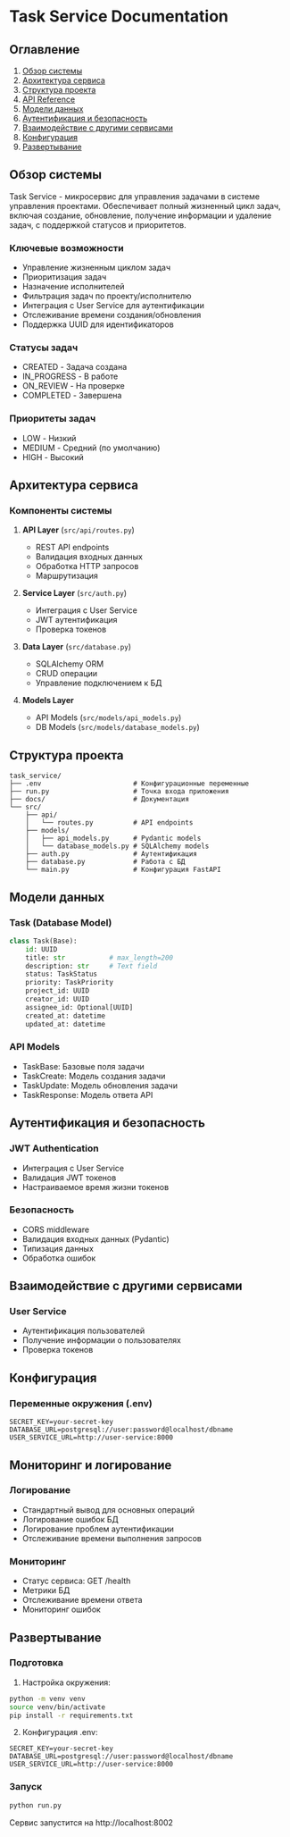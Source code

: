 # Task Service Documentation

## Оглавление
1. [Обзор системы](#обзор-системы)
2. [Архитектура сервиса](#архитектура-сервиса)
3. [Структура проекта](#структура-проекта)
4. [API Reference](#api-reference)
5. [Модели данных](#модели-данных)
6. [Аутентификация и безопасность](#аутентификация-и-безопасность)
7. [Взаимодействие с другими сервисами](#взаимодействие-с-другими-сервисами)
8. [Конфигурация](#конфигурация)
9. [Развертывание](#развертывание)

## Обзор системы
Task Service - микросервис для управления задачами в системе управления проектами. Обеспечивает полный жизненный цикл задач, включая создание, обновление, получение информации и удаление задач, с поддержкой статусов и приоритетов.

### Ключевые возможности
- Управление жизненным циклом задач
- Приоритизация задач
- Назначение исполнителей
- Фильтрация задач по проекту/исполнителю
- Интеграция с User Service для аутентификации
- Отслеживание времени создания/обновления
- Поддержка UUID для идентификаторов

### Статусы задач
- CREATED - Задача создана
- IN_PROGRESS - В работе
- ON_REVIEW - На проверке
- COMPLETED - Завершена

### Приоритеты задач
- LOW - Низкий
- MEDIUM - Средний (по умолчанию)
- HIGH - Высокий

## Архитектура сервиса

### Компоненты системы
1. **API Layer** (`src/api/routes.py`)
   - REST API endpoints
   - Валидация входных данных
   - Обработка HTTP запросов
   - Маршрутизация

2. **Service Layer** (`src/auth.py`)
   - Интеграция с User Service
   - JWT аутентификация
   - Проверка токенов

3. **Data Layer** (`src/database.py`)
   - SQLAlchemy ORM
   - CRUD операции
   - Управление подключением к БД

4. **Models Layer**
   - API Models (`src/models/api_models.py`)
   - DB Models (`src/models/database_models.py`)

## Структура проекта
```
task_service/
├── .env                       # Конфигурационные переменные
├── run.py                     # Точка входа приложения
├── docs/                      # Документация
└── src/
    ├── api/               
    │   └── routes.py          # API endpoints
    ├── models/
    │   ├── api_models.py      # Pydantic models
    │   └── database_models.py # SQLAlchemy models
    ├── auth.py                # Аутентификация
    ├── database.py            # Работа с БД
    └── main.py                # Конфигурация FastAPI
```

## Модели данных

### Task (Database Model)
```python
class Task(Base):
    id: UUID
    title: str           # max_length=200
    description: str     # Text field
    status: TaskStatus
    priority: TaskPriority
    project_id: UUID
    creator_id: UUID
    assignee_id: Optional[UUID]
    created_at: datetime
    updated_at: datetime
```

### API Models
- TaskBase: Базовые поля задачи
- TaskCreate: Модель создания задачи
- TaskUpdate: Модель обновления задачи
- TaskResponse: Модель ответа API

## Аутентификация и безопасность

### JWT Authentication
- Интеграция с User Service
- Валидация JWT токенов
- Настраиваемое время жизни токенов

### Безопасность
- CORS middleware
- Валидация входных данных (Pydantic)
- Типизация данных
- Обработка ошибок

## Взаимодействие с другими сервисами

### User Service
- Аутентификация пользователей
- Получение информации о пользователях
- Проверка токенов

## Конфигурация

### Переменные окружения (.env)
```
SECRET_KEY=your-secret-key
DATABASE_URL=postgresql://user:password@localhost/dbname
USER_SERVICE_URL=http://user-service:8000
```

## Мониторинг и логирование

### Логирование
- Стандартный вывод для основных операций
- Логирование ошибок БД
- Логирование проблем аутентификации
- Отслеживание времени выполнения запросов

### Мониторинг
- Статус сервиса: GET /health
- Метрики БД
- Отслеживание времени ответа
- Мониторинг ошибок

## Развертывание

### Подготовка
1. Настройка окружения:
```bash
python -m venv venv
source venv/bin/activate
pip install -r requirements.txt
```

2. Конфигурация .env:
```
SECRET_KEY=your-secret-key
DATABASE_URL=postgresql://user:password@localhost/dbname
USER_SERVICE_URL=http://user-service:8000
```

### Запуск
```bash
python run.py
```

Сервис запустится на http://localhost:8002
